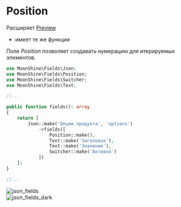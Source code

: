 # Position

Расширяет [Preview](https://moonshine-laravel.com/docs/resource/fields/fields-preview)
* имеет те же функции  

Поле *Position* позволяет создавать нумерацию для итерируемых элементов.

```php
use MoonShine\Fields\Json;
use MoonShine\Fields\Position;
use MoonShine\Fields\Switcher;
use MoonShine\Fields\Text;

//...

public function fields(): array
{
    return [
        Json::make('Опции продукта', 'options')
            ->fields([
                Position::make(),
                Text::make('Заголовок'),
                Text::make('Значение'),
                Switcher::make('Активно')
            ])
    ];
}

//...
```

![json_fields](https://moonshine-laravel.com/screenshots/json_fields.png)  
![json_fields_dark](https://moonshine-laravel.com/screenshots/json_fields_dark.png)
